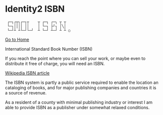  # Identity2 ISBN
 ```language-ascii-art2
  ┌─┐┌┬┐┌─┐┬    ┬ ┌─┐ ┌─╮ ┬ ┬
  └─┐││││ ││    │ └─┐ ├┘┐ │╲│
  └─┘┴ ┴└─┘└─┘  ┴ └─┘ ┴─┘ ┴ ┴ ○
 ```
 
 <a href="index.html">Go to Home</a>

 
 International Standard Book Number (ISBN) 
 
 If you reach the point where you can sell your work, or maybe even to distribute it free of charge, you will need an ISBN.
 
 <a href="https://gemi.dev/cgi-bin/wp.cgi/view?ISBN"> Wikipedia ISBN article</a>

 
 The ISBN system is partly a public service required to enable the location an cataloging of books, and for major publishing companies and countries it is a source of revenue.
 
 As a resident of a county with minimal publishing industry or interest I am able to provide ISBN as a publisher under somewhat relaxed conditions.
